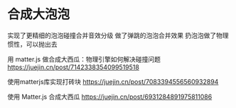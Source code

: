 # 合成大泡泡


实现了更精细的泡泡碰撞合并音效分级
做了弹跳的泡泡合并效果
扔泡泡做了物理惯性，可以抛出去



用 matter.js 做合成大西瓜：物理引擎如何解决碰撞问题
https://juejin.cn/post/7142338354099519518


使用matterjs库实现打砖块
https://juejin.cn/post/7083394556560932894


使用 Matter.js 合成大西瓜
https://juejin.cn/post/6931284891975811086
